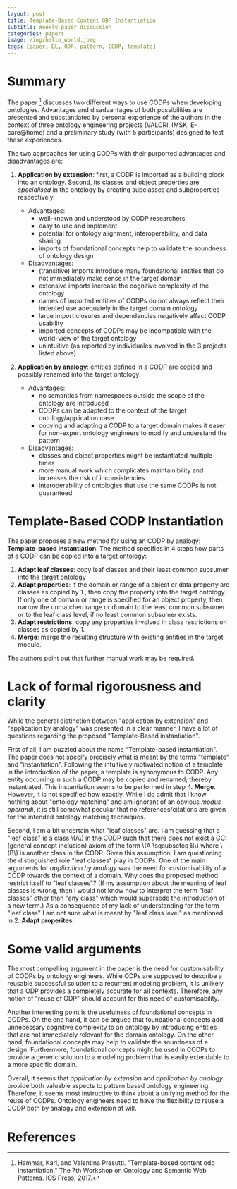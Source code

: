 ```yaml
---
layout: post
title: Template-Based Content ODP Instantiation
subtitle: Weekly paper discussion
categories: papers
image: /img/hello_world.jpeg
tags: [paper, DL, ODP, pattern, CODP, template]
---
```


# Summary

The paper [^fn1] discusses two different ways to use CODPs when developing ontologies. Advantages and disadvantages of both possibilities are presented and substantiated by personal experience of the authors in the context of three ontology engineering projects (VALCRI, IMSK, E-care@home) and a preliminary study (with 5 participants) designed to test these experiences.

The two approaches for using CODPs with their purported advantages and disadvantages are:

1. **Application by extension**: first, a CODP is imported as a building block into an ontology. Second, its classes and object properties are *specialised* in the ontology by creating subclasses and subproperties respectively.

    * Advantages:
        - well-known and understood by CODP researchers
        - easy to use and implement
        - potential for ontology alignment, interoperability, and data sharing
        - imports of foundational concepts help to validate the soundness of ontology design
    * Disadvantages:
        - (transitive) imports introduce many foundational entities that do not immediately make sense in the target domain
        - extensive imports increase the cognitive complexity of the ontology
        - names of imported entities of CODPs do not always reflect their indented use adequately in the target domain ontology
        - large import closures and dependencies negatively affact CODP usability
        - imported concepts of CODPs may be incompatible with the world-view of the target ontology
        - unintuitive (as reported by individuales involved in the 3 projects listed above)

2. **Application by analogy**: entities defined in a CODP are copied and possibly renamed into the target ontology.

    * Advantages:
        - no semantics from namespaces outside the scope of the ontology are introduced
        - CODPs can be adapted to the context of the target ontology/application case
        - copying and adapting a CODP to a target domain makes it easer for non-expert ontology engineers to modify and understand the pattern
    * Disadvantages:
        - classes and object properties might be instantiated multiple times
        - more manual work which complicates maintainibility and increases the risk of inconsistencies
        - interoperability of ontologies that use the same CODPs is not guaranteed 

# Template-Based CODP Instantiation

The paper proposes a new method for using an CODP by analogy: **Template-based instantiation**. The method specifies in 4 steps how parts of a CODP can be copied into a target ontology:

1. **Adapt leaf classes**: copy leaf classes and their least common subsumer into the target ontology
2. **Adapt properties**: if the domain or range of a object or data property are classes as copied by 1., then copy the property into the target ontology. If only one of domain or range is specified for an object property, then narrow the unmatched range or domain to the least common subsumer or to the leaf class level, if no least common subsumer exists.
3. **Adapt restrictions**: copy any properties involved in class restrictions on classes as copied by 1.
4. **Merge**: merge the resulting structure with existing entities in the target module.

The authors point out that further manual work may be required.

# Lack of formal rigorousness and clarity   

While the general distinction between "application by extension" and "application by analogy" was presented in a clear manner, I have a lot of questions regarding the proposed "Template-Based instantiation".

First of all, I am puzzled about the name "Template-based instantiation". The paper does not specify precisely what is meant by the terms "template" and "instantiation". Following the intuitively motivated notion of a template in the introduction of the paper, a template is synonymous to CODP. Any entity occurring in such a CODP may be copied and renamed; thereby instantiated. This instantiation seems to be performed in step 4. **Merge**. However, it is not specified how exactly. While I do admit that I know nothing about "ontology matching" and am ignorant of an obvious *modus operandi*, it is still somewhat peculiar that no references/citations are given for the intended ontology matching techniques.

Second, I am a bit uncertain what "leaf classes" are. I am guessing that a "leaf class" is a class \\(A\\) in the CODP such that there does not exist a GCI (general concept inclusion) axiom of the form \\(A \sqsubseteq B\\) where \\(B\\) is another class in the CODP. Given this assumption, I am questioning the distinguished role "leaf classes" play in CODPs. One of the main arguments for *application by analogy* was the need for customisability of a CODP towards the context of a domain. Why does the proposed method restrict itself to "leaf classes"? (If my assumption about the meaning of leaf classes is wrong, then I would not know how to interpret the term "leaf classes" other than "any class" which would supersede the introduction of a new term.) As a consequence of my lack of understanding for the term "leaf class" I am not sure what is meant by "leaf class level" as mentioned in 2. **Adapt properites**.

# Some valid arguments
The most compelling argument in the paper is the need for customisability of CODPs by ontology engineers. While ODPs are supposed to describe a reusable successful solution to a recurrent modeling problem, it is unlikely that a ODP provides a completely accurate for all contexts. Therefore, any notion of "reuse of ODP" should account for this need of customisability.

Another interesting point is the usefulness of foundational concepts in CODPs. On the one hand, it can be argued that foundational concepts add unnecessary cognitive complexity to an ontology by introducing entities that are not immediately relevant for the domain ontology. On the other hand, foundational concepts may help to validate the soundness of a design. Furthermore, foundational concepts might be used in CODPs to provide a generic solution to a modeling problem that is easily extendable to a more specific domain.

Overall, it seems that *application by extension* and *application by analogy* provide both valuable aspects to pattern based ontology engineering. Therefore, it seems most instructive to think about a unifying method for the reuse of CODPs. Ontology engineers need to have the flexibility to reuse a CODP both by analogy and extension at will.



# References

[^fn1]: Hammar, Karl, and Valentina Presutti. "Template-based content odp instantiation." The 7th Workshop on Ontology and Semantic Web Patterns. IOS Press, 2017.
